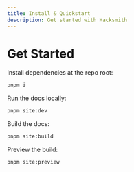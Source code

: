 ```yaml
---
title: Install & Quickstart
description: Get started with Hacksmith
---
```


# Get Started

Install dependencies at the repo root:

```bash
pnpm i
```

Run the docs locally:

```bash
pnpm site:dev
```

Build the docs:

```bash
pnpm site:build
```

Preview the build:

```bash
pnpm site:preview
```
